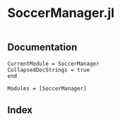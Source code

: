 # SoccerManager.jl
```@contents
```

## Documentation
```@meta
CurrentModule = SoccerManager
CollapsedDocStrings = true
end
```

```@autodocs
Modules = [SoccerManager]
```

## Index
```@index
```
